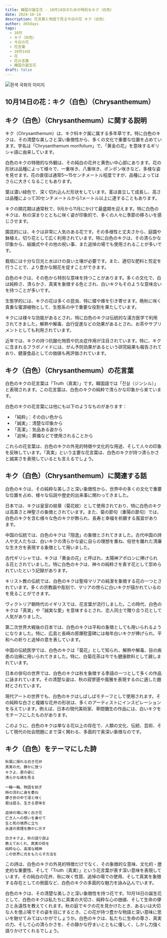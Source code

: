 ```yaml
---
title: 韓国の誕生花 - 10月14日のための特別なキク（白色）
date: 2024-10-14
description: 花言葉と物語で見る今日の花 キク（白色）
author: 365days
tags:
  - 10月
  - キク（白色）
  - 今日の花
  - 花言葉
  - 10月14日
  - 花
  - 花の言葉
  - 韓国の誕生花
draft: false
---
```


![흰색 국화의 이미지](https://cdn.pixabay.com/photo/2022/08/17/15/21/flower-7392770_1280.jpg#center)


## 10月14日の花：キク（白色）（Chrysanthemum）

## キク（白色）（Chrysanthemum）に関する説明

キク（Chrysanthemum）は、キク科キク属に属する多年草です。特に白色のキクは、その清楚な美しさと深い象徴性から、多くの文化で重要な位置を占めています。学名は「Chrysanthemum morifolium」で、「黄金の花」を意味するギリシャ語に由来しています。

白色のキクの特徴的な外観は、その純白の花弁と黄色い中心部にあります。花の形状は品種によって様々で、一重咲き、八重咲き、ポンポン咲きなど、多様な姿を見せます。花の直径は通常5〜15センチメートル程度ですが、品種によってはさらに大きくなることもあります。

葉は濃い緑色で、深く切れ込んだ形状をしています。茎は直立して成長し、高さは品種によって30センチメートルから1メートル以上に達することもあります。

キクの開花期は通常秋で、9月から11月にかけて最盛期を迎えます。特に白色のキクは、秋の深まりとともに咲く姿が印象的で、多くの人々に季節の移ろいを感じさせます。

園芸的には、キクは非常に人気のある花です。その多様性と丈夫さから、庭園や鉢植え、切り花として広く利用されています。特に白色のキクは、その清らかな印象から、結婚式やその他の祝い事、また追悼の場でも使用されることが多いです。

栽培には十分な日光と水はけの良い土壌が必要です。また、適切な肥料と剪定を行うことで、より豊かな開花を促すことができます。

白色のキクは、その色から特別な意味を持つことがあります。多くの文化で、白は純粋さ、清らかさ、真実を象徴する色とされ、白いキクもそのような意味合いを持つことが多いです。

生態学的には、キクの花は多くの昆虫、特に蝶や蜂を引き寄せます。晩秋に咲く貴重な蜜源植物として、生態系の中で重要な役割を果たしています。

キクには様々な効能があるとされ、特に白色のキクは伝統的な漢方医学で利用されてきました。解熱や解毒、血行促進などの効果があるとされ、お茶やサプリメントとしても利用されています。

近年では、キクの持つ抗酸化物質や抗炎症作用が注目されています。特に、キクに含まれるフラボノイドには、がん予防効果があるという研究結果も報告されており、健康食品としての価値も再評価されています。

## キク（白色）（Chrysanthemum）の花言葉

白色のキクの花言葉は「Truth（真実）」です。韓国語では「진실（ジンシル）」と表現されます。この花言葉は、白色のキクの純粋で清らかな印象から来ています。

白色のキクの花言葉には他にも以下のようなものがあります：

- 「純粋」：その白い色から
- 「誠実」：清楚な印象から
- 「高潔」：気品ある姿から
- 「追悼」：葬儀などで使用されることから

これらの花言葉は、白色のキクの外見的特徴や文化的な用途、そして人々の印象を反映しています。「真実」という主要な花言葉は、白色のキクが持つ清らかさと誠実さを表現しているとも言えるでしょう。

## キク（白色）（Chrysanthemum）に関連する話

白色のキクは、その純粋な美しさと深い象徴性から、世界中の多くの文化で重要な位置を占め、様々な伝説や歴史的出来事に関わってきました。

日本では、キクは皇室の紋章（菊花紋）として使用されており、特に白色のキクは高貴さと神聖さの象徴とされています。また、菊の節句（重陽の節句）では、白色のキクを含む様々な色のキクが飾られ、長寿と幸福を祈願する風習があります。

中国の伝統では、白色のキクは「隠逸」の象徴とされてきました。古代中国の詩人や文人たちは、白いキクの清らかな姿に自らの理想を重ね、俗世を離れた清廉な生き方を表現する象徴として用いました。

古代ギリシャでは、キクは「黄金の花」と呼ばれ、太陽神アポロンに捧げられる花とされていました。特に白色のキクは、神々の純粋さを表す花として崇められていたという記録があります。

キリスト教の伝統では、白色のキクは聖母マリアの純潔を象徴する花の一つとされています。多くの宗教画や彫刻で、マリアの傍らに白いキクが描かれているのを見ることができます。

ヴィクトリア朝時代のイギリスでは、花言葉が流行しました。この時代、白色のキクは「真実」や「誠実な愛」を意味するとされ、恋人同士で贈り合う花として人気がありました。

第二次世界大戦後の日本では、白色のキクは平和の象徴としても用いられるようになりました。特に、広島と長崎の原爆慰霊碑には毎年白いキクが捧げられ、平和への祈りと追悼の意を表しています。

中国の伝統医学では、白色のキクは「菊花」として知られ、解熱や解毒、目の疾患の治療に用いられてきました。特に、白菊花茶は今でも健康飲料として親しまれています。

日本の俳句の世界では、白色のキクは秋を象徴する季語の一つとして多くの作品に詠まれています。その清楚な姿は、秋の寂寥感や風雅を表現するのに適した題材とされています。

現代アートの世界でも、白色のキクはしばしばモチーフとして使用されます。その純粋な白さと複雑な花弁の形状は、多くのアーティストにインスピレーションを与えています。例えば、日本の現代美術家、草間彌生の作品には、白いキクをモチーフにしたものがあります。

このように、白色のキクは単なる花以上の存在で、人類の文化、伝統、芸術、そして現代の社会問題にまで深く関わる、多面的で奥深い象徴なのです。

## キク（白色）をテーマにした詩

```
秋風に揺れる白き花弁
真実の光、静かに放つ
キクよ、君の姿に
清らかな魂を見る

一輪一輪、物語を紡ぎ
時の流れに身を委ね
儚き世の中で凛と咲く
君は語る、生きる意味を

追悼の場に咲く白き花
亡き人への想いを乗せて
生と死の境界に立ち
永遠の真理を静かに示す

白きキクよ、秋の語り部よ
教えておくれ、真実の術を
純粋な心、高潔な精神
この世界に光をもたらす方法を
```

この詩は、白色のキクの外見的特徴だけでなく、その象徴的な意味、文化的・歴史的な重要性、そして「Truth（真実）」という花言葉が表す深い意味を表現しています。その純白の花弁、秋に咲く性質、追悼の場での使用、そして真実を象徴する存在としての側面など、白色のキクの多面的な魅力を詠み込んでいます。

白色のキクは、その清楚な美しさと深い象徴性を持つ花です。10月14日の誕生花として、白色のキクは私たちに真実の大切さ、純粋な心の価値、そして生命の儚さと永遠性を教えてくれます。秋の庭でキクの花を見かけたとき、あるいは大切な人を偲ぶ場でその姿を目にするとき、この花が持つ豊かな物語と深い意味に思いを馳せてみてはいかがでしょうか。白色のキクは、私たちに生命の尊さ、真実の力、そして心の清らかさを、その静かな佇まいとともに優しく、しかし力強く語りかけてくれるでしょう。

